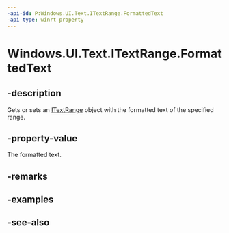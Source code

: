 ```yaml
---
-api-id: P:Windows.UI.Text.ITextRange.FormattedText
-api-type: winrt property
---
```


<!-- Property syntax
public Windows.UI.Text.ITextRange FormattedText { get;  set; }
-->

# Windows.UI.Text.ITextRange.FormattedText

## -description
Gets or sets an [ITextRange](itextrange.md) object with the formatted text of the specified range.



## -property-value
The formatted text.

## -remarks

## -examples

## -see-also
